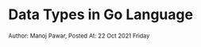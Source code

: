 # Data Types in Go Language
<small class="text-muted">Author: Manoj Pawar, Posted At: 22 Oct 2021 Friday</small>
